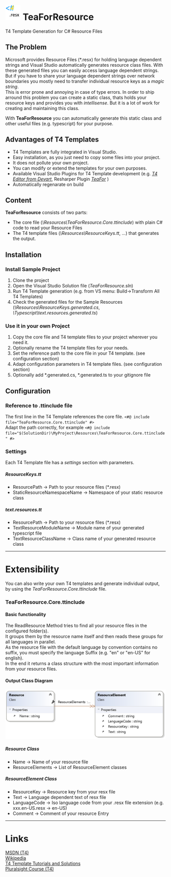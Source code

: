 
# ![TeaForResourcLogo](SoftwareWizard.TeaForResource/docs/images/logo.png) TeaForResource
T4 Template Generation for C# Resource Files

## The Problem

Microsoft provides Resource Files (\*.resx) for holding language dependent strings and Visual Studio automatically generates resource class files. 
With these generated files you can easily access language dependent strings. But if you have to share your language dependent strings over network boundaries you mostly need to transfer individual resource keys as a *magic string*.  
This is error prone and annoying in case of type errors. In order to ship arround this problem you can create a static class, thats holds your resource keys and provides you with *intellisense*. But it is a lot of work for creating and maintaining this class.

With **TeaForResource** you can automatically generate this static class and other useful files (e.g. typescript) for your purpose.

## Advantages of T4 Templates
- T4 Templates are fully integrated in Visual Studio.
- Easy installation, as you just need to copy some files into your project.
- It does not pollute your own project.
- You can modify or extend the templates for your own purposes.
- Available Visual Studio Plugins for T4 Template development (e.g. *[T4 Editor from Devart](https://www.devart.com/t4-editor/)*, Resharper Plugin *[TeaFor](https://resharper-plugins.jetbrains.com/packages/ForTea/)* )
- Automatically regenarate on build

## Content

**TeaForResource** consists of two parts:

- The core file (*\Resources\TeaForResource.Core.ttinclude*) with plain C# code to read your Resource Files 
- The T4 template files (*\Resources\ResourceKeys.tt*, ...) that generates the output.

## Installation

### Install Sample Project 
1. Clone the project
2. Open the Visual Studio Solution file (*TeaForResource.sln*)
3. Run T4 Template generation (e.g. from VS menu: Build->Transform All T4 Templates)
4. Check the generated files for the Sample Resources (*\Resources\ResourceKeys.generated.cs*, *\Typescript\text.resources.generated.ts*)

### Use it in your own Project

1. Copy the core file and T4 template files to your project wherever you need it.
2. Optionally rename the T4 template files for your needs.
3. Set the reference path to the core file in your T4 template. (see configuration section)
3. Adapt configuration parameters in T4 template files. (see configuration section)
4. Optionally add *.generated.cs, *.generated.ts to your gitignore file

## Configuration

### Reference to .ttinclude file

The first line in the T4 Template references the core file.
`<#@ include file="TeaForResource.Core.ttinclude" #>`   
Adapt the path correctly, for example 
`<#@ include file="$(SolutionDir)\MyProject\Resources\TeaForResource.Core.ttinclude" #>`

### Settings

Each T4 Template file has a *settings* section with parameters.

##### ResourceKeys.tt

+ ResourcePath -> Path to your resource files (*.resx)
+ StaticResourceNamespaceName -> Namespace of your static resource class

##### text.resources.tt

+ ResourcePath  -> Path to your resource files (*.resx)
+ TextResourceModuleName -> Module name of your generated typescript file
+ TextResourceClassName -> Class name of your generated resource class


----

# Extensibility

You can also write your own T4 templates and generate individual output,
by using the *TeaForResource.Core.ttinclude* file.

### TeaForResource.Core.ttinclude

#### Basic functionality

The ReadResource Method tries to find all your resource files in the configured folder(s).  
It groups them by the resource name itself and then reads these groups for all languages in parallel.   
As the resource file with the default language by convention contains no suffix, you must specify the
language Suffix (e.g. "en" or "en-US" for english).   
In the end it returns a class structure with the most important information from your resource files.  

#### Output Class Diagram

![Diagram](SoftwareWizard.TeaForResource/docs/images/classDiagram.png)

##### Resource Class

- Name -> Name of your resource file
- ResourceElements -> List of ResourceElement classes

##### ResourceElement Class

- ResourceKey -> Resource key from your resx file
- Text -> Language dependent text of resx file
- LanguageCode -> Iso language code from your .resx file extension (e.g. xxx.en-US.resx -> en-US)
- Comment -> Comment of your resource Entry

---
# Links

 [MSDN (T4)](https://msdn.microsoft.com/en-us/library/bb126445.aspx)   
 [Wikipedia](https://en.wikipedia.org/wiki/Text_Template_Transformation_Toolkit)   
 [T4 Template Tutorials and Solutions](http://t4-editor.tangible-engineering.com/How-Do-I-With-T4-Editor-Text-Templates.html)   
 [Pluralsight Course (T4)](https://www.google.ch/url?sa=t&rct=j&q=&esrc=s&source=web&cd=1&cad=rja&uact=8&ved=0ahUKEwiNir60xYzRAhUD6CwKHQdSA8sQFggaMAA&url=https%3A%2F%2Fwww.pluralsight.com%2Fcourses%2Ft4-templates&usg=AFQjCNG4s8OCMFP1bfkSqOIi8S1YL9cwBw&bvm=bv.142059868,d.bGg)






